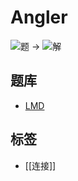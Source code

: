 # Angler

![题](http://wiki.logic-masters.de/images/b/bc/Angler-A150px.png) ->
![解](http://wiki.logic-masters.de/images/f/f3/Angler-L150px.png)

## 题库

- [LMD](https://logic-masters.de/Raetselportal/Suche/erweitert.php?tag_id=2211)

## 标签

- [[连接]]
